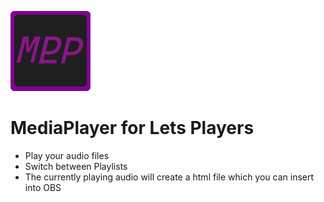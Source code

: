 ![ICO](MPLP.png)

# MediaPlayer for Lets Players

* Play your audio files
* Switch between Playlists
* The currently playing audio will create a html file which you can insert into OBS
